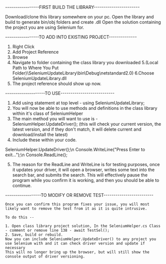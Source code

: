  -----------------FIRST BUILD THE LIBRARY-----------------------

Download/clone this library somewhere on your pc.
Open the library and build to generate bin/obj folders and create .dll
Open the solution containing the project you are using Selenium for.





-----------------TO ADD INTO EXISTING PROJECT--------------



1. Right Click
2. Add Project Reference 
3. Browse
4. Navigate to folder containing the class library you downloaded
5.(Local Path to Where You Put Folder)\SeleniumUpdateLibrary\bin\Debug\netstandard2.0)
6.Choose SeleniumUpdateLibrary.dll
7. The project reference should show up now.


--------------------TO USE---------------------------


1. Add using statement at top level - using SeleniumUpdateLibrary;
2. You will now be able to use methods and definitions in the class library within it's class of SeleniumHelper
3. The main method you will want to use is - SeleniumHelper.UpdateDriver();
(this will check your current version, the latest version, and if they don't match, it will delete current and download/install the latest)
4. Include these within your code.

SeleniumHelper.UpdateDriver();\n
Console.WriteLine("Press Enter to exit...");\n
Console.ReadLine();

5. The reason for the ReadLine and WriteLine is for testing purposes, once it updates your driver, it will open a browser, writes some text into the search bar, and submits the search.
This will effectively pause the program while you confirm it is working, and then you should be able to continue.




------------------TO MODIFY OR REMOVE TEST-------------------------

    Once you can confirm this program fixes your issue, you will most likely want to remove the test from it as it is quite intrusive.
    
    To do this --

    1. Open class library project solution, In the SeleniumHelper.cs Class - comment or remove line 138 - await TestSel();
    2. Save, build or rebuild.
    Now you can include SeleniumHelper.UpdateDriver() to any project you use Selenium with and it can check driver version and update if necessary
    This will no longer bring up the browser, but will still show the console output of driver versioning.
